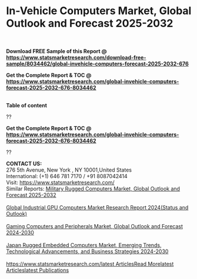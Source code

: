 <h1>In-Vehicle Computers Market, Global Outlook and Forecast 2025-2032</h1><br/><p><strong>Download FREE Sample of this Report @ <a href="https://www.statsmarketresearch.com/download-free-sample/8034462/global-invehicle-computers-forecast-2025-2032-676">https://www.statsmarketresearch.com/download-free-sample/8034462/global-invehicle-computers-forecast-2025-2032-676</a></strong></p>

<div><b>Get the Complete Report & TOC @ <a href="https://www.statsmarketresearch.com/global-invehicle-computers-forecast-2025-2032-676-8034462">https://www.statsmarketresearch.com/global-invehicle-computers-forecast-2025-2032-676-8034462</a></b></div>

<p><br />
<b>Table of content</b></p>

<p>??</p>

<div><b>Get the Complete Report & TOC @ <a href="https://www.statsmarketresearch.com/global-invehicle-computers-forecast-2025-2032-676-8034462">https://www.statsmarketresearch.com/global-invehicle-computers-forecast-2025-2032-676-8034462</a></b></div>

<p>??</p>

<p><b>CONTACT US:</b><br />
276 5th Avenue, New York , NY 10001,United States<br />
International: (+1) 646 781 7170 / +91 8087042414<br />
Visit: <a href="https://www.statsmarketresearch.com/">https://www.statsmarketresearch.com/</a><br />
Similar Reports: <a href="https://www.statsmarketresearch.com/global-invehicle-computers-forecast-2025-2032-676-8034462">Military Rugged Computers Market, Global Outlook and Forecast 2025-2032</a><br />
<br />
<a href="https://www.statsmarketresearch.com/global-invehicle-computers-forecast-2025-2032-676-8034462">Global Industrial GPU Computers Market Research Report 2024(Status and Outlook)</a><br />
<br />
<a href="https://www.statsmarketresearch.com/global-invehicle-computers-forecast-2025-2032-676-8034462">Gaming Computers and Peripherals Market, Global Outlook and Forecast 2024-2030</a><br />
<br />
<a href="https://www.statsmarketresearch.com/global-invehicle-computers-forecast-2025-2032-676-8034462">Japan Rugged Embedded Computers Market, Emerging Trends, Technological Advancements, and Business Strategies 2024-2030</a><br />
<br />
<a href="https://gyeongbokgung.com">https://www.statsmarketresearch.com/</a><a href="https://hallyeomaritime.com">latest Articles</a><a href="https://jingwansa.com">Read More</a><a href="https://nguoiviet.jp/">latest Articles</a><a href="https://www.intelmarketresearch.com/">latest Publications</a></p>
